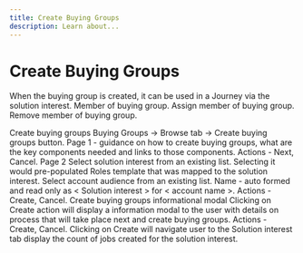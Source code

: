 ```yaml
---
title: Create Buying Groups
description: Learn about...
---
```


# Create Buying Groups

When the buying group is created, it can be used in a Journey via the solution interest.
Member of buying group.
Assign member of buying group.
Remove member of buying group.

Create buying groups
Buying Groups → Browse tab → Create buying groups button.
Page 1 - guidance on how to create buying groups, what are the key components needed and links to those components.
Actions - Next, Cancel.
Page 2
Select solution interest from an existing list. Selecting it would pre-populated Roles template that was mapped to the solution interest.
Select account audience from an existing list.
Name - auto formed and read only as < Solution interest > for < account name >.
Actions - Create, Cancel.
Create buying groups informational modal
Clicking on Create action will display a information modal to the user with details on process that will take place next and create buying groups.
Actions - Create, Cancel. 
Clicking on Create will navigate user to the Solution interest tab display the count of jobs created for the solution interest.

